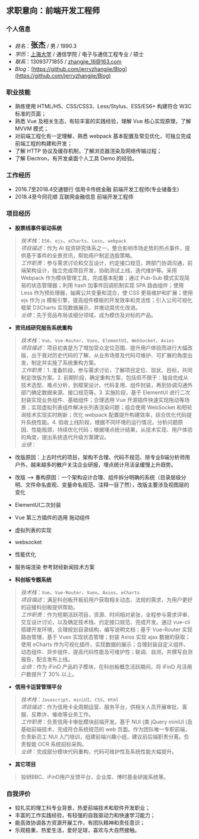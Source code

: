 ## 求职意向：前端开发工程师

### **个人信息**    

* *姓名*：<strong style="font-size: 20px;">张杰</strong> / 男 / 1990.3
* *学历*：[上海大学](https://baike.baidu.com/item/%E4%B8%8A%E6%B5%B7%E5%A4%A7%E5%AD%A6/319190?fr=aladdin) / 通信学院 / 电子与通信工程专业 / 硕士
* *联系*：13093771855 / [zhangjie_16@163.com](zhangjie_16@163.com)
* *Blog*：[https://github.com/jerryzhangjie/Blog](https://github.com/jerryzhangjie/Blog)

### **职业技能**

* 熟练使用 HTML/H5、CSS/CSS3、Less/Stylus、ES5/ES6+ 构建符合 W3C 标准的页面；
* 熟悉 Vue 及相关生态，有较丰富的实践经验，理解 Vue 核心实现原理，了解 MVVM 模式；
* 对前端工程化有一定理解，熟悉 webpack 基本配置及常见优化，可独立完成前端工程的构建和开发；
* 了解 HTTP 协议及缓存机制，了解浏览器渲染及网络传输过程；
* 了解 Electron，有开发桌面个人工具 Demo 的经验。

### **工作经历**

* 2016.7至2018.4交通银行  信用卡传统金融        前端开发工程师(专业储备生)  
* 2018.4至今同花顺   互联网金融信息        前端开发工程师

### **项目经历**

* **股票线事件驱动系统**
> *技术栈*：`ES6`、`ejs`、`eCharts`、`Less`、`webpack`  
> *项目描述*：作为 AI 投资研究体系之一，整合影响市场走势的热点事件，提供基于事件的全景资讯，帮助用户制定选股策略。  
> *工作职责*：参与需求讨论和交互设计，约定接口规范，跨部门协调沟通，前端架构设计，独立完成项目开发，协助测试上线，迭代维护等。采用 Webpack 作为模块管理工具，完成基本配置；通过 Pub-Sub 模式实现简易的状态管理器；利用 hash 加事件回调机制实现 SPA 路由组件；使用 Less 作为预处理器，抽离公共变量和混合，使 CSS 更易维护和扩展；使用 ejs 作为 js 模板引擎，提高组件模板的开发效率和灵活性；引入公司可视化框架 D3Charts 实现数据展示，并推动其优化改进。  
> *业绩*：先于竞品布局该细分领域，成为模仿及对标的产品。

* **资讯线研究报告系统重构**
> *技术栈*：`Vue`、`Vue-Router`、`Vuex`、`ElementUI`、`WebSocket`、`Axios`    
> *项目描述*：项目初衷是为了增加受众定位范围、提升用户体验而进行大幅改版，出于我对历史代码的了解，从业务场景及代码可维护、可扩展的角度出发，制定并实施了系统重构方案。    
> *工作职责*：1. 准备阶段，参与需求讨论，了解项目定位、现状、目标，共同制定改版方案。2. 前期阶段，确定重构方案，包括但不限于：独自完成从技术选型、难点分析，到框架设计、代码复用、组件封装，再到协调沟通外部门确定数据来源、接口规范等。3. 实施阶段，基于 ElementUI 进行二次封装实现业务组件、基础组件；合理选用 Vue 开源插件快速实现拖动等场景；实现虚拟列表组件解决长列表渲染问题；组合使用 WebSocket 和短轮询技术实现实时刷新；优化 webpack 配置提升构建效率，综合优化代码提升系统性能。4. 验收上线阶段，根据不同环境的运行情况，分析问题原因、性能瓶颈，持续优化代码；根据埋点统计结果，从技术实现、用户体验的角度，提出系统迭代升级方案建议。  
> *业绩*：

* 改版原因：上古时代的项目，架构不合理、代码不规范、除专业B端分析师用户外，越来越多的散户关注企业研报，埋点统计月活呈缓慢上升趋势。
* 改版 ——> 重构原因：一个架构设计合理、组件拆分明确的系统（目录层级分明、文件命名直观、变量命名规范、注释一目了然），改版主要涉及视图层的变化
* ElementUI二次封装
* Vue 第三方插件的选用 拖动组件
* 虚拟列表的实现
* websocket
* 性能优化
* 服务端渲染  参考财经新闻技术方案

* **科创板专题系统**
> *技术栈*：`Vue`、`Vue-Router`、`Vuex`、`Axios`、`eCharts`  
> *项目描述*：满足科创板开板前用户获取相关动态、法规的需求，为用户更好的迎接科创板提供帮助。   
> *工作职责*：作为短期活跃项目，资源、时间相对紧张，全程参与需求评审、交互设计讨论，以及确定技术栈、约定接口规范、完成开发。通过 vue-cli 搭建开发环境，合理规划目录结构，编写说明文档；基于 Vue-Router 实现路由管理，基于 Vuex 实现状态管理；封装 Axios 实现 ajax 数据的获取；使用 eCharts 作为可视化插件，实现数据的展示；合理封装自定义组件、动态组件、异步组件，提高代码性能及可维护性；联调、自测，并撰写自测报告，配合发布上线。  
> *业绩*：作为 iFinD 产品的子模块，在科创板概念活跃期间，将 iFinD 月活用户数提升了 30% 以上。

* **信用卡运营管理平台**
> *技术栈*：`Javascript`、`miniUI`、`CSS`、`Html`  
> *项目描述*：作为信用卡全周期运营、服务平台，供相关人员开展审批、客服、反欺诈、催收等业务工作。  
> *工作职责*：负责信用卡审批模块前端开发。基于 NUI (类 jQuery miniUI )及基础前端技术，完成符合系统规范的 web 页面。作为团队唯一专职前端，负责新员工 NUI 入门培训，组建前端兴趣小组，建议前后端职责分离。负责智能 OCR 系统招标采购。  
> *业绩*：完成部分模块代码重构，代码可维护性及系统性能大幅提升。

* **其它项目**
> 投研BBC、iFinD用户反馈平台、企业库、博时基金研报系统等。

### **自我评价**

* 较扎实的理工科专业背景，热爱前端技术和软件开发职业；
* 丰富的工作实践经验，有较强的自我驱动力和快速学习能力；
* 能高效协调各方资源开展工作，有团队精神和责任意识；
* 乐观稳重，热爱生活，爱好足球，喜欢与大自然接触。
